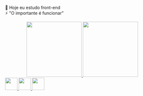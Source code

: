 🌱 Hoje eu estudo front-end <br>
⚡ "O importante é funcionar"

<div align="center">
  <a href="https://github.com/CauaYves">
  <img height="180em" src="https://github-readme-stats.vercel.app/api?username=cauayves&show_icons=true&theme=github_dark&include_all_commits=true&count_private=true"/>
  <img height="180em" src="https://github-readme-stats.vercel.app/api/top-langs/?username=cauayves&layout=compact&langs_count=7&theme=github_dark"/>
</div>
</div>
<div>
  <img src="https://cdn.jsdelivr.net/gh/devicons/devicon/icons/css3/css3-original.svg" style="height: 40px";/>
  <img src="https://cdn.jsdelivr.net/gh/devicons/devicon/icons/html5/html5-original.svg"style="height: 40px";/>
  <img src="https://cdn.jsdelivr.net/gh/devicons/devicon/icons/javascript/javascript-original.svg" style="height: 40px";/>     
</div>

